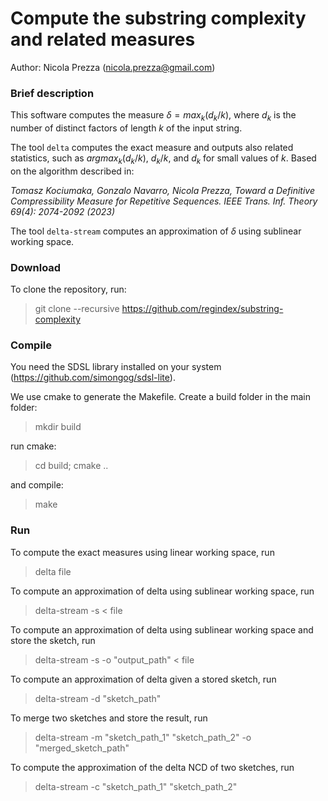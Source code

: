 Compute the substring complexity and related measures
===============
Author: Nicola Prezza (nicola.prezza@gmail.com)

### Brief description

This software computes the measure $\delta = max_k (d_k/k)$, where $d_k$ is the number of distinct factors of length $k$ of the input string. 

The tool `delta` computes the exact measure and outputs also related statistics, such as $argmax_k (d_k/k)$, $d_k/k$, and $d_k$ for small values of $k$. Based on the algorithm described in:

*Tomasz Kociumaka, Gonzalo Navarro, Nicola Prezza, Toward a Definitive Compressibility Measure for Repetitive Sequences. IEEE Trans. Inf. Theory 69(4): 2074-2092 (2023)*

The tool `delta-stream` computes an approximation of $\delta$ using sublinear working space.
 
### Download

To clone the repository, run:

> git clone --recursive https://github.com/regindex/substring-complexity

### Compile

You need the SDSL library installed on your system (https://github.com/simongog/sdsl-lite).

We use cmake to generate the Makefile. Create a build folder in the main folder:

> mkdir build

run cmake:

> cd build; cmake ..

and compile:

> make

### Run

To compute the exact measures using linear working space, run

>  delta file

To compute an approximation of delta using sublinear working space, run

>  delta-stream -s < file

To compute an approximation of delta using sublinear working space and store the sketch, run

>  delta-stream -s -o "output_path" < file

To compute an approximation of delta given a stored sketch, run

>  delta-stream -d "sketch_path"

To merge two sketches and store the result, run

>  delta-stream -m "sketch_path_1" "sketch_path_2" -o "merged_sketch_path"

To compute the approximation of the delta NCD of two sketches, run

>  delta-stream -c "sketch_path_1" "sketch_path_2"